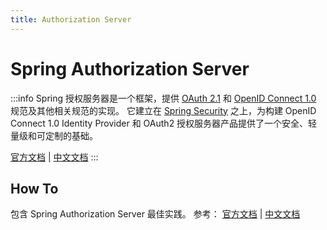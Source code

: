 ```yaml
---
title: Authorization Server
---
```


# Spring Authorization Server

:::info
Spring 授权服务器是一个框架，提供
[OAuth 2.1](https://datatracker.ietf.org/doc/html/draft-ietf-oauth-v2-1-07) 和 [OpenID Connect 1.0](https://openid.net/specs/openid-connect-core-1_0.html) 规范及其他相关规范的实现。
它建立在 [Spring Security](../06-Security/README.md) 之上，为构建 OpenID Connect 1.0 Identity Provider 和 OAuth2 授权服务器产品提供了一个安全、轻量级和可定制的基础。

[官方文档](https://docs.spring.io/spring-authorization-server/docs/current/reference/html/)
| [中文文档](https://springdoc.cn/spring-authorization-server/)
:::

## How To

包含 Spring Authorization Server 最佳实践。
参考：
[官方文档](https://docs.spring.io/spring-authorization-server/docs/current/reference/html/how-to.html)
| [中文文档](https://springdoc.cn/spring-authorization-server/how-to.html)
